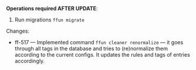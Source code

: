 
**Operations required AFTER UPDATE**:

1. Run migrations `ffun migrate`

Changes:

- ff-517 — Implemented command `ffun cleaner renormalize` — it goes through all tags in the database and tries to (re)normalize them according to the current configs. It updates the rules and tags of entries accordingly.
